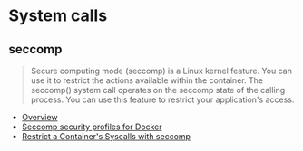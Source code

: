 # System calls

## seccomp

> Secure computing mode (seccomp) is a Linux kernel feature. You can use it to restrict the actions available within the container. The seccomp() system call operates on the seccomp state of the calling process. You can use this feature to restrict your application's access.

* [Overview](https://lwn.net/Articles/656307/)
* [Seccomp security profiles for Docker](https://docs.docker.com/engine/security/seccomp/)
* [Restrict a Container's Syscalls with seccomp](https://kubernetes.io/docs/tutorials/security/seccomp/)
